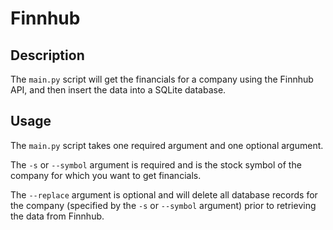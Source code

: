 # Finnhub


## Description

The `main.py` script will get the financials for a company using the Finnhub API, and then insert the data into a SQLite database.

## Usage

The `main.py` script takes one required argument and one optional argument.

The `-s` or `--symbol` argument is required and is the stock symbol of the company for which you want to get financials.

The `--replace` argument is optional and will delete all database records for the company (specified by the `-s` or `--symbol` argument) prior to retrieving the data from Finnhub.
